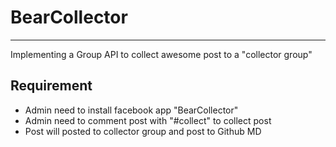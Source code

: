 # BearCollector
---
Implementing a Group API to collect awesome post to a "collector group"

## Requirement
* Admin need to install facebook app "BearCollector"
* Admin need to comment post with "#collect" to collect post
* Post will posted to collector group and post to Github MD
